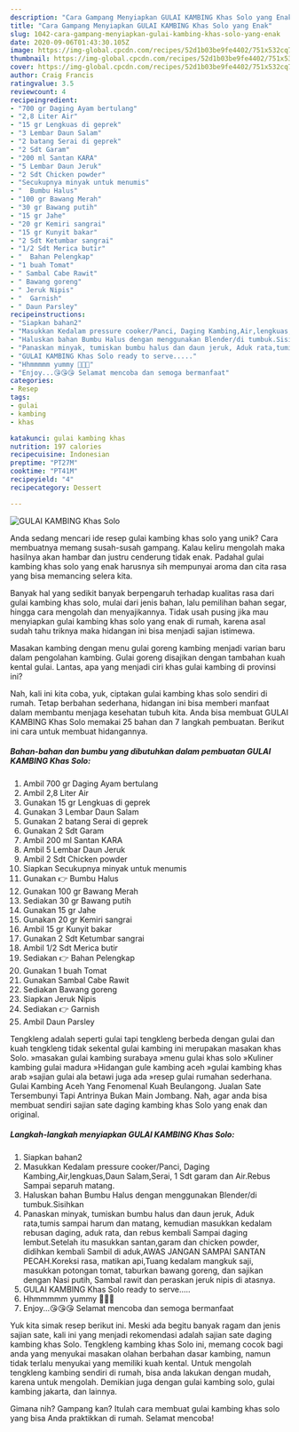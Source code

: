 ```yaml
---
description: "Cara Gampang Menyiapkan GULAI KAMBING Khas Solo yang Enak"
title: "Cara Gampang Menyiapkan GULAI KAMBING Khas Solo yang Enak"
slug: 1042-cara-gampang-menyiapkan-gulai-kambing-khas-solo-yang-enak
date: 2020-09-06T01:43:30.105Z
image: https://img-global.cpcdn.com/recipes/52d1b03be9fe4402/751x532cq70/gulai-kambing-khas-solo-foto-resep-utama.jpg
thumbnail: https://img-global.cpcdn.com/recipes/52d1b03be9fe4402/751x532cq70/gulai-kambing-khas-solo-foto-resep-utama.jpg
cover: https://img-global.cpcdn.com/recipes/52d1b03be9fe4402/751x532cq70/gulai-kambing-khas-solo-foto-resep-utama.jpg
author: Craig Francis
ratingvalue: 3.5
reviewcount: 4
recipeingredient:
- "700 gr Daging Ayam bertulang"
- "2,8 Liter Air"
- "15 gr Lengkuas di geprek"
- "3 Lembar Daun Salam"
- "2 batang Serai di geprek"
- "2 Sdt Garam"
- "200 ml Santan KARA"
- "5 Lembar Daun Jeruk"
- "2 Sdt Chicken powder"
- "Secukupnya minyak untuk menumis"
- "  Bumbu Halus"
- "100 gr Bawang Merah"
- "30 gr Bawang putih"
- "15 gr Jahe"
- "20 gr Kemiri sangrai"
- "15 gr Kunyit bakar"
- "2 Sdt Ketumbar sangrai"
- "1/2 Sdt Merica butir"
- "  Bahan Pelengkap"
- "1 buah Tomat"
- " Sambal Cabe Rawit"
- " Bawang goreng"
- " Jeruk Nipis"
- "  Garnish"
- " Daun Parsley"
recipeinstructions:
- "Siapkan bahan2"
- "Masukkan Kedalam pressure cooker/Panci, Daging Kambing,Air,lengkuas,Daun Salam,Serai, 1 Sdt garam dan Air.Rebus Sampai separuh matang."
- "Haluskan bahan Bumbu Halus dengan menggunakan Blender/di tumbuk.Sisihkan"
- "Panaskan minyak, tumiskan bumbu halus dan daun jeruk, Aduk rata,tumis sampai harum dan matang, kemudian masukkan kedalam rebusan daging, aduk rata, dan rebus kembali Sampai daging lembut.Setelah itu masukkan santan,garam dan chicken powder, didihkan kembali Sambil di aduk,AWAS JANGAN SAMPAI SANTAN PECAH.Koreksi rasa, matikan api,Tuang kedalam mangkuk saji, masukkan potongan tomat, taburkan bawang goreng, dan sajikan dengan Nasi putih, Sambal rawit dan peraskan jeruk nipis di atasnya."
- "GULAI KAMBING Khas Solo ready to serve....."
- "Hhmmmmm yummy 🤤🤤🤤"
- "Enjoy...😘😘😘 Selamat mencoba dan semoga bermanfaat"
categories:
- Resep
tags:
- gulai
- kambing
- khas

katakunci: gulai kambing khas 
nutrition: 197 calories
recipecuisine: Indonesian
preptime: "PT27M"
cooktime: "PT41M"
recipeyield: "4"
recipecategory: Dessert

---
```



![GULAI KAMBING Khas Solo](https://img-global.cpcdn.com/recipes/52d1b03be9fe4402/751x532cq70/gulai-kambing-khas-solo-foto-resep-utama.jpg)

Anda sedang mencari ide resep gulai kambing khas solo yang unik? Cara membuatnya memang susah-susah gampang. Kalau keliru mengolah maka hasilnya akan hambar dan justru cenderung tidak enak. Padahal gulai kambing khas solo yang enak harusnya sih mempunyai aroma dan cita rasa yang bisa memancing selera kita.

Banyak hal yang sedikit banyak berpengaruh terhadap kualitas rasa dari gulai kambing khas solo, mulai dari jenis bahan, lalu pemilihan bahan segar, hingga cara mengolah dan menyajikannya. Tidak usah pusing jika mau menyiapkan gulai kambing khas solo yang enak di rumah, karena asal sudah tahu triknya maka hidangan ini bisa menjadi sajian istimewa.

Masakan kambing dengan menu gulai goreng kambing menjadi varian baru dalam pengolahan kambing. Gulai goreng disajikan dengan tambahan kuah kental gulai. Lantas, apa yang menjadi ciri khas gulai kambing di provinsi ini?


Nah, kali ini kita coba, yuk, ciptakan gulai kambing khas solo sendiri di rumah. Tetap berbahan sederhana, hidangan ini bisa memberi manfaat dalam membantu menjaga kesehatan tubuh kita. Anda bisa membuat GULAI KAMBING Khas Solo memakai 25 bahan dan 7 langkah pembuatan. Berikut ini cara untuk membuat hidangannya.

<!--inarticleads1-->

##### Bahan-bahan dan bumbu yang dibutuhkan dalam pembuatan GULAI KAMBING Khas Solo:

1. Ambil 700 gr Daging Ayam bertulang
1. Ambil 2,8 Liter Air
1. Gunakan 15 gr Lengkuas di geprek
1. Gunakan 3 Lembar Daun Salam
1. Gunakan 2 batang Serai di geprek
1. Gunakan 2 Sdt Garam
1. Ambil 200 ml Santan KARA
1. Ambil 5 Lembar Daun Jeruk
1. Ambil 2 Sdt Chicken powder
1. Siapkan Secukupnya minyak untuk menumis
1. Gunakan  👉 Bumbu Halus
1. Gunakan 100 gr Bawang Merah
1. Sediakan 30 gr Bawang putih
1. Gunakan 15 gr Jahe
1. Gunakan 20 gr Kemiri sangrai
1. Ambil 15 gr Kunyit bakar
1. Gunakan 2 Sdt Ketumbar sangrai
1. Ambil 1/2 Sdt Merica butir
1. Sediakan  👉 Bahan Pelengkap
1. Gunakan 1 buah Tomat
1. Gunakan  Sambal Cabe Rawit
1. Sediakan  Bawang goreng
1. Siapkan  Jeruk Nipis
1. Sediakan  👉 Garnish
1. Ambil  Daun Parsley


Tengkleng adalah seperti gulai tapi tengkleng berbeda dengan gulai dan kuah tengkleng tidak sekental gulai kambing ini merupakan masakan khas Solo. »masakan gulai kambing surabaya »menu gulai khas solo »Kuliner kambing gulai madura »Hidangan gule kambing aceh »gulai kambing khas arab »sajian gulai ala betawi juga ada »resep gulai rumahan sederhana. Gulai Kambing Aceh Yang Fenomenal Kuah Beulangong. Jualan Sate Tersembunyi Tapi Antrinya Bukan Main Jombang. Nah, agar anda bisa membuat sendiri sajian sate daging kambing khas Solo yang enak dan original. 

<!--inarticleads2-->

##### Langkah-langkah menyiapkan GULAI KAMBING Khas Solo:

1. Siapkan bahan2
1. Masukkan Kedalam pressure cooker/Panci, Daging Kambing,Air,lengkuas,Daun Salam,Serai, 1 Sdt garam dan Air.Rebus Sampai separuh matang.
1. Haluskan bahan Bumbu Halus dengan menggunakan Blender/di tumbuk.Sisihkan
1. Panaskan minyak, tumiskan bumbu halus dan daun jeruk, Aduk rata,tumis sampai harum dan matang, kemudian masukkan kedalam rebusan daging, aduk rata, dan rebus kembali Sampai daging lembut.Setelah itu masukkan santan,garam dan chicken powder, didihkan kembali Sambil di aduk,AWAS JANGAN SAMPAI SANTAN PECAH.Koreksi rasa, matikan api,Tuang kedalam mangkuk saji, masukkan potongan tomat, taburkan bawang goreng, dan sajikan dengan Nasi putih, Sambal rawit dan peraskan jeruk nipis di atasnya.
1. GULAI KAMBING Khas Solo ready to serve.....
1. Hhmmmmm yummy 🤤🤤🤤
1. Enjoy...😘😘😘 Selamat mencoba dan semoga bermanfaat


Yuk kita simak resep berikut ini. Meski ada begitu banyak ragam dan jenis sajian sate, kali ini yang menjadi rekomendasi adalah sajian sate daging kambing khas Solo. Tengkleng kambing khas Solo ini, memang cocok bagi anda yang menyukai masakan olahan berbahan dasar kambing, namun tidak terlalu menyukai yang memiliki kuah kental. Untuk mengolah tengkleng kambing sendiri di rumah, bisa anda lakukan dengan mudah, karena untuk mengolah. Demikian juga dengan gulai kambing solo, gulai kambing jakarta, dan lainnya. 

Gimana nih? Gampang kan? Itulah cara membuat gulai kambing khas solo yang bisa Anda praktikkan di rumah. Selamat mencoba!

